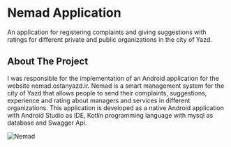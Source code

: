 # Nemad Application
An application for registering complaints and giving suggestions with ratings for different private and public organizations in the city of Yazd.

## About The Project
I was responsible for the implementation of an Android application for the website nemad.ostanyazd.ir. Nemad is a smart management system for the city of Yazd that allows people to send their complaints, suggestions, experience and rating about managers and services in different organizations. 
This application is developed as a native Android application with Android Studio as IDE, Kotlin programming language with mysql as database and Swagger Api.

![Nemad](https://user-images.githubusercontent.com/72992585/208296191-487df2fb-b466-4c03-b0cd-25e364050c44.png)

